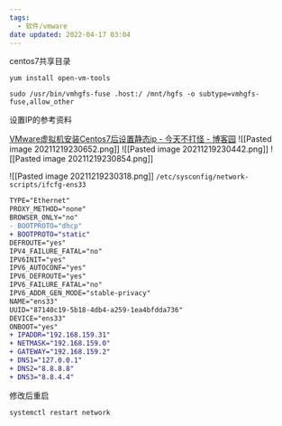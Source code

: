 ```yaml
---
tags:
  - 软件/vmware
date updated: 2022-04-17 03:04
---
```


centos7共享目录

```shell
yum install open-vm-tools

sudo /usr/bin/vmhgfs-fuse .host:/ /mnt/hgfs -o subtype=vmhgfs-fuse,allow_other

```

设置IP的参考资料

[VMware虚拟机安装Centos7后设置静态ip - 今天不打怪 - 博客园](https://www.cnblogs.com/hsz-csy/p/9811969.html)
![[Pasted image 20211219230652.png]]
![[Pasted image 20211219230442.png]]
![[Pasted image 20211219230854.png]]

![[Pasted image 20211219230318.png]]
`/etc/sysconfig/network-scripts/ifcfg-ens33`

```diff
TYPE="Ethernet"
PROXY_METHOD="none"
BROWSER_ONLY="no"
- BOOTPROTO="dhcp"
+ BOOTPROTO="static"
DEFROUTE="yes"
IPV4_FAILURE_FATAL="no"
IPV6INIT="yes"
IPV6_AUTOCONF="yes"
IPV6_DEFROUTE="yes"
IPV6_FAILURE_FATAL="no"
IPV6_ADDR_GEN_MODE="stable-privacy"
NAME="ens33"
UUID="87140c19-5b18-4db4-a259-1ea4bfdda736"
DEVICE="ens33"
ONBOOT="yes"
+ IPADDR="192.168.159.31"
+ NETMASK="192.168.159.0"
+ GATEWAY="192.168.159.2"
+ DNS1="127.0.0.1"
+ DNS2="8.8.8.8"
+ DNS3="8.8.4.4"
```

修改后重启

```shell
systemctl restart network
```



## 